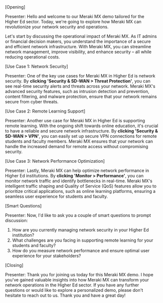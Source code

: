 [Opening]

Presenter: Hello and welcome to our Meraki MX demo tailored for the Higher Ed sector. Today, we're going to explore how Meraki MX can revolutionize your network security and operations. 

Let's start by discussing the operational impact of Meraki MX. As IT admins or financial decision makers, you understand the importance of a secure and efficient network infrastructure. With Meraki MX, you can streamline network management, improve visibility, and enhance security – all while reducing operational costs.

[Use Case 1: Network Security]

Presenter: One of the key use cases for Meraki MX in Higher Ed is network security. By **clicking 'Security & SD-WAN > Threat Protection'**, you can see real-time security alerts and threats across your network. Meraki MX's advanced security features, such as intrusion detection and prevention, content filtering, and malware protection, ensure that your network remains secure from cyber threats.

[Use Case 2: Remote Learning Support]

Presenter: Another use case for Meraki MX in Higher Ed is supporting remote learning. With the ongoing shift towards online education, it's crucial to have a reliable and secure network infrastructure. By **clicking 'Security & SD-WAN > VPN'**, you can easily set up secure VPN connections for remote students and faculty members. Meraki MX ensures that your network can handle the increased demand for remote access without compromising security.

[Use Case 3: Network Performance Optimization]

Presenter: Lastly, Meraki MX can help optimize network performance in Higher Ed institutions. By **clicking 'Monitor > Performance'**, you can monitor network traffic and identify bottlenecks in real-time. Meraki MX's intelligent traffic shaping and Quality of Service (QoS) features allow you to prioritize critical applications, such as online learning platforms, ensuring a seamless user experience for students and faculty.

[Smart Questions]

Presenter: Now, I'd like to ask you a couple of smart questions to prompt discussion:
1. How are you currently managing network security in your Higher Ed institution?
2. What challenges are you facing in supporting remote learning for your students and faculty?
3. How do you measure network performance and ensure optimal user experience for your stakeholders?

[Closing]

Presenter: Thank you for joining us today for this Meraki MX demo. I hope you've gained valuable insights into how Meraki MX can transform your network operations in the Higher Ed sector. If you have any further questions or would like to explore a personalized demo, please don't hesitate to reach out to us. Thank you and have a great day!